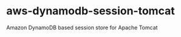 aws-dynamodb-session-tomcat
===========================

Amazon DynamoDB based session store for Apache Tomcat
